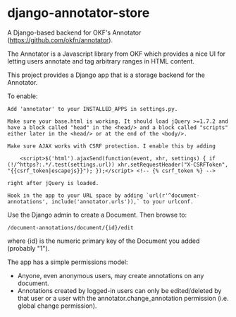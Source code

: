 django-annotator-store
======================

A Django-based backend for OKF's Annotator (https://github.com/okfn/annotator).

The Annotator is a Javascript library from OKF which provides a nice UI for letting users annotate and tag arbitrary ranges in HTML content.

This project provides a Django app that is a storage backend for the Annotator.

To enable:

	Add 'annotator' to your INSTALLED_APPS in settings.py.
	
	Make sure your base.html is working. It should load jQuery >=1.7.2 and have a block called "head" in the <head/> and a block called "scripts" either later in the <head/> or at the end of the <body/>.
	
	Make sure AJAX works with CSRF protection. I enable this by adding

		<script>$('html').ajaxSend(function(event, xhr, settings) { if (!/^https?:.*/.test(settings.url)) xhr.setRequestHeader("X-CSRFToken", "{{csrf_token|escapejs}}"); });</script> <!-- {% csrf_token %} -->
		
	right after jQuery is loaded.
	
	Hook in the app to your URL space by adding `url(r'^document-annotations', include('annotator.urls')),` to your urlconf.
	
Use the Django admin to create a Document. Then browse to:

	/document-annotations/document/{id}/edit
	
where {id} is the numeric primary key of the Document you added (probably "1").

The app has a simple permissions model:

* Anyone, even anonymous users, may create annotations on any document.
* Annotations created by logged-in users can only be edited/deleted by that user or a user with the annotator.change_annotation permission (i.e. global change permission).

